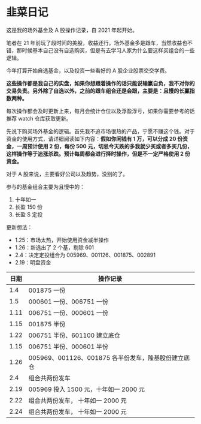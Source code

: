 # 韭菜日记

这是我的场外基金及 A 股操作记录，自 2021 年起开始。

笔者在 21 年前玩了段时间的美股，收益还行。场外基金多是跟车，当然收益也不错，那时候基本自己没有自选购买，但是有去学习人家为什么要这样买组合的一些逻辑。

今年打算开始自选基金，以及投资一些看好的 A 股企业股票交交学费。

**这些操作都是我自己的实盘，如果你想跟着操作的话只能说输赢自负，我不对你的交易负责。另外除了自选以外，之前的跟车组合还是会跟，主要是：且慢的长赢指数两种。**

每次操作都会及时更新上来，每月会统计仓位以及浮盈浮亏，如果你需要参考的话推荐 watch 仓库获取更新。

先说下购买场外基金的逻辑。首先我不追市场很热的产品，宁愿不赚这个钱。对于资金的使用方式，请详细阅读如下内容：**假如你闲钱有 1 万，可以分成 20 份资金，一周预计使用 2 份，每份 500 元，切忌今天跌的多我就少买或者多买几份，这样操作等于追涨杀跌。预计每周都会进行择时操作，但是不一定严格使用 2 份资金。**

对于 A 股来说，主要看好公司以及趋势，没别的了。

参与的基金组合主要为且慢中的：

1. 十年如一
2. 长盈 150 份
3. 长盈 S 定投

更新想法：

- 1.25：市场太热，开始使用资金减半操作
- 1.26：新选出了 2 个基，剔除 601
- 2.4：决定定投组合为 005969、001126、001875、002891
- 2.19：明盘资金

| 日期 | 操作记录                                            |
| ---- | --------------------------------------------------- |
| 1.4  | 001875 一份                                         |
| 1.5  | 000601 一份、006751 一份                            |
| 1.11 | 006751 一份、000601 一份                            |
| 1.15 | 001875 半份                                         |
| 1.22 | 006751 半份、601100 建立底仓                        |
| 1.15 | 006751 半份、000601 半份                            |
| 1.26 | 005969、001126、001875 各半份发车，隆基股份建立底仓 |
| 2.4  | 组合共两份发车                                      |
| 2.19 | 005969 投入 1500 元，十年如一 2000 元               |
| 2.22 | 组合共两份发车， 十年如一 2000 元                   |
| 2.24 | 组合共两份发车， 十年如一 2000 元                   |